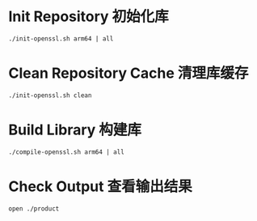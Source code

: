 # Init Repository 初始化库 

```
./init-openssl.sh arm64 | all
```

# Clean Repository Cache 清理库缓存

```
./init-openssl.sh clean
```

# Build Library 构建库

```
./compile-openssl.sh arm64 | all
```

# Check Output 查看输出结果

```
open ./product
```



